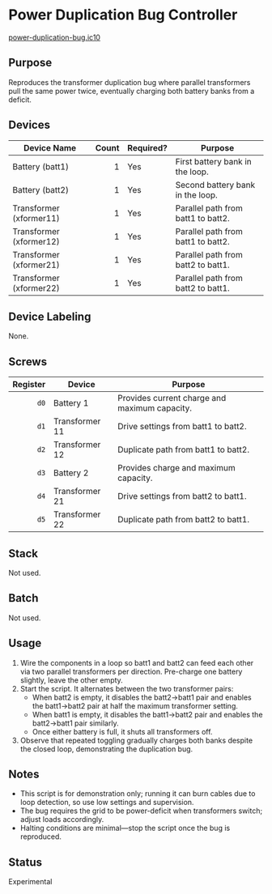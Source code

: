# Power Duplication Bug Controller

[power-duplication-bug.ic10](../../power-duplication-bug.ic10)

## Purpose
Reproduces the transformer duplication bug where parallel transformers pull the same power twice, eventually charging both battery banks from a deficit.

## Devices
| Device Name | Count | Required? | Purpose |
|-------------|------:|-----------|---------|
| Battery (batt1) | 1 | Yes | First battery bank in the loop. |
| Battery (batt2) | 1 | Yes | Second battery bank in the loop. |
| Transformer (xformer11) | 1 | Yes | Parallel path from batt1 to batt2. |
| Transformer (xformer12) | 1 | Yes | Parallel path from batt1 to batt2. |
| Transformer (xformer21) | 1 | Yes | Parallel path from batt2 to batt1. |
| Transformer (xformer22) | 1 | Yes | Parallel path from batt2 to batt1. |

## Device Labeling
None.

## Screws
| Register | Device | Purpose |
|---------:|--------|---------|
| `d0` | Battery 1 | Provides current charge and maximum capacity. |
| `d1` | Transformer 11 | Drive settings from batt1 to batt2. |
| `d2` | Transformer 12 | Duplicate path from batt1 to batt2. |
| `d3` | Battery 2 | Provides charge and maximum capacity. |
| `d4` | Transformer 21 | Drive settings from batt2 to batt1. |
| `d5` | Transformer 22 | Duplicate path from batt2 to batt1. |

## Stack
Not used.

## Batch
Not used.

## Usage
1. Wire the components in a loop so batt1 and batt2 can feed each other via two parallel transformers per direction. Pre-charge one battery slightly, leave the other empty.
2. Start the script. It alternates between the two transformer pairs:
   - When batt2 is empty, it disables the batt2→batt1 pair and enables the batt1→batt2 pair at half the maximum transformer setting.
   - When batt1 is empty, it disables the batt1→batt2 pair and enables the batt2→batt1 pair similarly.
   - Once either battery is full, it shuts all transformers off.
3. Observe that repeated toggling gradually charges both banks despite the closed loop, demonstrating the duplication bug.

## Notes
- This script is for demonstration only; running it can burn cables due to loop detection, so use low settings and supervision.
- The bug requires the grid to be power-deficit when transformers switch; adjust loads accordingly.
- Halting conditions are minimal—stop the script once the bug is reproduced.

## Status
Experimental
